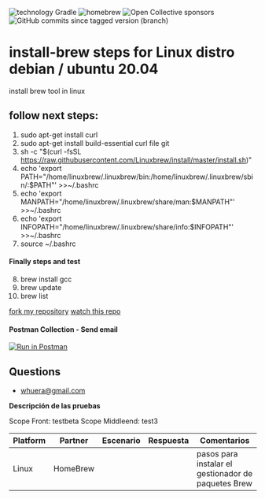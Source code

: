 ![technology Gradle](https://img.shields.io/badge/technology-Gradle-blue.svg)
![homebrew](https://img.shields.io/homebrew/v/cake)
![Open Collective sponsors](https://img.shields.io/opencollective/sponsors/shields)
![GitHub commits since tagged version (branch)](https://img.shields.io/github/commits-since/whuera/install-brew/1.0/master)


# install-brew steps for Linux distro debian / ubuntu 20.04

    
install brew tool in linux

## follow next steps:
1. sudo apt-get install curl
2. sudo apt-get install build-essential curl file git
3. sh -c "$(curl -fsSL https://raw.githubusercontent.com/Linuxbrew/install/master/install.sh)"
4. echo 'export PATH="/home/linuxbrew/.linuxbrew/bin:/home/linuxbrew/.linuxbrew/sbin/:$PATH"' >>~/.bashrc
5. echo 'export MANPATH="/home/linuxbrew/.linuxbrew/share/man:$MANPATH"' >>~/.bashrc
6. echo 'export INFOPATH="/home/linuxbrew/.linuxbrew/share/info:$INFOPATH"' >>~/.bashrc
7. source  ~/.bashrc

#### Finally steps and test

8. brew install gcc
9. brew update
10. brew list
   
[fork my repository](https://github.com/whuera/install-brew/fork)
[watch this repo](https://github.com/whuera/install-brew/subscription)  
   
   
#### Postman Collection - Send email
[![Run in Postman](https://run.pstmn.io/button.svg)](https://app.getpostman.com/run-collection/7365e9c559dec6402275)

## Questions

* [whuera@gmail.com](whuera@gmail.com)


**Descripción de las pruebas**



Scope Front: testbeta
Scope Middleend: test3

| Platform |  Partner  |      Escenario     |      Respuesta      |  Comentarios  |
| --------- | -------- | ---------------- | ----------------- | -------------- |
|        Linux      |    HomeBrew    | |  |  pasos para instalar el gestionador de paquetes Brew |




